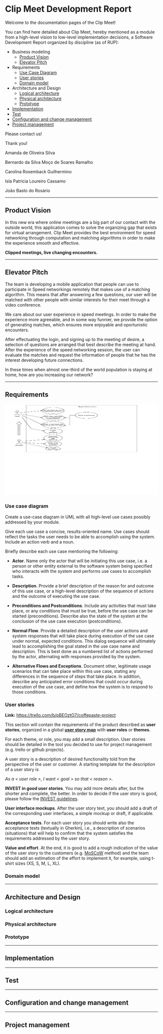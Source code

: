 # Clip Meet Development Report

Welcome to the documentation pages of the Clip Meet!

You can find here detailed about Clip Meet, hereby mentioned as a module from a high-level vision to low-level implementation decisions, a Software Development Report organized by discipline (as of RUP): 

* Business modeling 
  * [Product Vision](#Product-Vision)
  * [Elevator Pitch](#Elevator-Pitch)
* Requirements
  * [Use Case Diagram](#Use-case-diagram)
  * [User stories](#User-stories)
  * [Domain model](#Domain-model)
* Architecture and Design
  * [Logical architecture](#Logical-architecture)
  * [Physical architecture](#Physical-architecture)
  * [Prototype](#Prototype)
* [Implementation](#Implementation)
* [Test](#Test)
* [Configuration and change management](#Configuration-and-change-management)
* [Project management](#Project-management)

Please contact us! 

Thank you!

Amanda de Oliveira Silva

Bernardo da Silva Moço de Soares Ramalho

Carolina Rosemback Guilhermino

Isla Patrícia Loureiro Cassamo

João Basto do Rosário

---

## Product Vision

In this new era where online meetings are a big part of our contact with the outside world, this application comes to solve the organizing gap that exists for virtual arrangement. Clip Meet provides the best environment for speed networking through computation and matching algorithms in order to make the experience smooth and effective.


**Clipped meetings, live changing encounters.**

---
## Elevator Pitch

The team is developing a mobile application that people can use to participate in Speed networkings remotely that makes use of a  matching algorithm. This means that after answering a few questions, our user will be matched with other people with similar interests for their meet through a video conference.

We care about our user experience in speed meetings. In order to make the experience more agreeable, and in some way funnier, we provide the option of generating matches, which ensures more enjoyable and oportunistic encounters. 

After effectuating the login, and signing up to the meeting of desire, a selection of questions are arranged that best describe the meeting at hand. After the experience of the speed networking session, the user can evaluate the matches and request the information of people that he has the interest developing future connections. 

In these times when almost one-third of the world population is staying at home, how are you increasing our network?


---
## Requirements

<img src="/Docs/Usercases.pdf" alt="UserCases UML" height="300" width="600"/>



### Use case diagram 

Create a use-case diagram in UML with all high-level use cases possibly addressed by your module.

Give each use case a concise, results-oriented name. Use cases should reflect the tasks the user needs to be able to accomplish using the system. Include an action verb and a noun. 

Briefly describe each use case mentioning the following:

* **Actor**. Name only the actor that will be initiating this use case, i.e. a person or other entity external to the software system being specified who interacts with the system and performs use cases to accomplish tasks. 
* **Description**. Provide a brief description of the reason for and outcome of this use case, or a high-level description of the sequence of actions and the outcome of executing the use case. 
* **Preconditions and Postconditions**. Include any activities that must take place, or any conditions that must be true, before the use case can be started (preconditions). Describe also the state of the system at the conclusion of the use case execution (postconditions). 

* **Normal Flow**. Provide a detailed description of the user actions and system responses that will take place during execution of the use case under normal, expected conditions. This dialog sequence will ultimately lead to accomplishing the goal stated in the use case name and description. This is best done as a numbered list of actions performed by the actor, alternating with responses provided by the system. 
* **Alternative Flows and Exceptions**. Document other, legitimate usage scenarios that can take place within this use case, stating any differences in the sequence of steps that take place. In addition, describe any anticipated error conditions that could occur during execution of the use case, and define how the system is to respond to those conditions. 

### User stories

**Link:** https://trello.com/b/pBEOztO7/coffepaste-project

This section will contain the requirements of the product described as **user stories**, organized in a global **[user story map](https://plan.io/blog/user-story-mapping/)** with **user roles** or **themes**.

For each theme, or role, you may add a small description. User stories should be detailed in the tool you decided to use for project management (e.g. trello or github projects).

A user story is a description of desired functionality told from the perspective of the user or customer. A starting template for the description of a user story is 

*As a < user role >, I want < goal > so that < reason >.*


**INVEST in good user stories**. 
You may add more details after, but the shorter and complete, the better. In order to decide if the user story is good, please follow the [INVEST guidelines](https://xp123.com/articles/invest-in-good-stories-and-smart-tasks/).

**User interface mockups**.
After the user story text, you should add a draft of the corresponding user interfaces, a simple mockup or draft, if applicable.

**Acceptance tests**.
For each user story you should write also the acceptance tests (textually in Gherkin), i.e., a description of scenarios (situations) that will help to confirm that the system satisfies the requirements addressed by the user story.

**Value and effort**.
At the end, it is good to add a rough indication of the value of the user story to the customers (e.g. [MoSCoW](https://en.wikipedia.org/wiki/MoSCoW_method) method) and the team should add an estimation of the effort to implement it, for example, using t-shirt sizes (XS, S, M, L, XL).

### Domain model

---

## Architecture and Design

### Logical architecture

### Physical architecture


### Prototype

---

## Implementation

---
## Test


---
## Configuration and change management




---

## Project management
